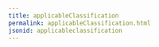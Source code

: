 ```yaml
---
title: applicableClassification
permalink: applicableClassification.html
jsonid: applicableclassification
---
```

